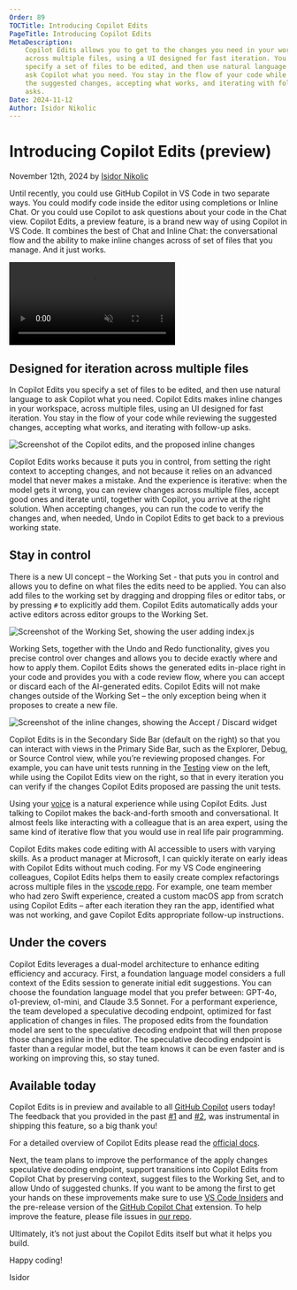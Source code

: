 ```yaml
---
Order: 89
TOCTitle: Introducing Copilot Edits
PageTitle: Introducing Copilot Edits
MetaDescription:
    Copilot Edits allows you to get to the changes you need in your workspace,
    across multiple files, using a UI designed for fast iteration. You can
    specify a set of files to be edited, and then use natural language to simply
    ask Copilot what you need. You stay in the flow of your code while reviewing
    the suggested changes, accepting what works, and iterating with follow-up
    asks.
Date: 2024-11-12
Author: Isidor Nikolic
---
```


# Introducing Copilot Edits (preview)

November 12th, 2024 by [Isidor Nikolic](HTTPS://x.com/isidorn)

Until recently, you could use GitHub Copilot in VS Code in two separate ways.
You could modify code inside the editor using completions or Inline Chat. Or you
could use Copilot to ask questions about your code in the Chat view. Copilot
Edits, a preview feature, is a brand new way of using Copilot in VS Code. It
combines the best of Chat and Inline Chat: the conversational flow and the
ability to make inline changes across of set of files that you manage. And it
just works.

<video src="blog-video-demo.mp4" title="Copilot Edits video" autoplay muted controls></video>

## Designed for iteration across multiple files

In Copilot Edits you specify a set of files to be edited, and then use natural
language to ask Copilot what you need. Copilot Edits makes inline changes in
your workspace, across multiple files, using an UI designed for fast iteration.
You stay in the flow of your code while reviewing the suggested changes,
accepting what works, and iterating with follow-up asks.

![Screenshot of the Copilot edits, and the proposed inline changes](copilot-edits.png)

Copilot Edits works because it puts you in control, from setting the right
context to accepting changes, and not because it relies on an advanced model
that never makes a mistake. And the experience is iterative: when the model gets
it wrong, you can review changes across multiple files, accept good ones and
iterate until, together with Copilot, you arrive at the right solution. When
accepting changes, you can run the code to verify the changes and, when needed,
Undo in Copilot Edits to get back to a previous working state.

## Stay in control

There is a new UI concept – the Working Set - that puts you in control and
allows you to define on what files the edits need to be applied. You can also
add files to the working set by dragging and dropping files or editor tabs, or
by pressing `#` to explicitly add them. Copilot Edits automatically adds your
active editors across editor groups to the Working Set.

![Screenshot of the Working Set, showing the user adding index.js](working-set.png)

Working Sets, together with the Undo and Redo functionality, gives you precise
control over changes and allows you to decide exactly where and how to apply
them. Copilot Edits shows the generated edits in-place right in your code and
provides you with a code review flow, where you can accept or discard each of
the AI-generated edits. Copilot Edits will not make changes outside of the
Working Set – the only exception being when it proposes to create a new file.

![Screenshot of the inline changes, showing the Accept / Discard widget](changes.png)

Copilot Edits is in the Secondary Side Bar (default on the right) so that you
can interact with views in the Primary Side Bar, such as the Explorer, Debug, or
Source Control view, while you’re reviewing proposed changes. For example, you
can have unit tests running in the
[Testing](HTTPS://code.visualstudio.com/docs/editor/testing) view on the left,
while using the Copilot Edits view on the right, so that in every iteration you
can verify if the changes Copilot Edits proposed are passing the unit tests.

Using your [voice](HTTPS://code.visualstudio.com/docs/editor/voice) is a natural
experience while using Copilot Edits. Just talking to Copilot makes the
back-and-forth smooth and conversational. It almost feels like interacting with
a colleague that is an area expert, using the same kind of iterative flow that
you would use in real life pair programming.

Copilot Edits makes code editing with AI accessible to users with varying
skills. As a product manager at Microsoft, I can quickly iterate on early ideas
with Copilot Edits without much coding. For my VS Code engineering colleagues,
Copilot Edits helps them to easily create complex refactorings across multiple
files in the [vscode repo](HTTPS://github.com/microsoft/vscode). For example,
one team member who had zero Swift experience, created a custom macOS app from
scratch using Copilot Edits – after each iteration they ran the app, identified
what was not working, and gave Copilot Edits appropriate follow-up instructions.

## Under the covers

Copilot Edits leverages a dual-model architecture to enhance editing efficiency
and accuracy. First, a foundation language model considers a full context of the
Edits session to generate initial edit suggestions. You can choose the
foundation language model that you prefer between: GPT-4o, o1-preview, o1-mini,
and Claude 3.5 Sonnet. For a performant experience, the team developed a
speculative decoding endpoint, optimized for fast application of changes in
files. The proposed edits from the foundation model are sent to the speculative
decoding endpoint that will then propose those changes inline in the editor. The
speculative decoding endpoint is faster than a regular model, but the team knows
it can be even faster and is working on improving this, so stay tuned.

## Available today

Copilot Edits is in preview and available to all
[GitHub Copilot](HTTPS://marketplace.visualstudio.com/items?itemName=GitHub.copilot)
users today! The feedback that you provided in the past
[#1](HTTPS://github.com/microsoft/vscode-copilot-release/issues/95) and
[#2](HTTPS://github.com/microsoft/vscode-copilot-release/issues/1098), was
instrumental in shipping this feature, so a big thank you!

For a detailed overview of Copilot Edits please read the
[official docs](HTTPS://code.visualstudio.com/docs/copilot/copilot-edits).

Next, the team plans to improve the performance of the apply changes speculative
decoding endpoint, support transitions into Copilot Edits from Copilot Chat by
preserving context, suggest files to the Working Set, and to allow Undo of
suggested chunks. If you want to be among the first to get your hands on these
improvements make sure to use
[VS Code Insiders](HTTPS://code.visualstudio.com/insiders/) and the pre-release
version of the
[GitHub Copilot Chat](HTTPS://marketplace.visualstudio.com/items?itemName=GitHub.copilot-chat)
extension. To help improve the feature, please file issues in
[our repo](HTTPS://github.com/microsoft/vscode-copilot-release).

Ultimately, it’s not just about the Copilot Edits itself but what it helps you
build.

Happy coding!

Isidor
